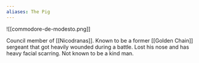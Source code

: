 ```yaml
---
aliases: The Pig
---
```

![[commodore-de-modesto.png]]

Council member of [[Nicodranas]]. Known to be a former [[Golden Chain]] sergeant that got heavily wounded during a battle. Lost his nose and has heavy facial scarring. Not known to be a kind man.